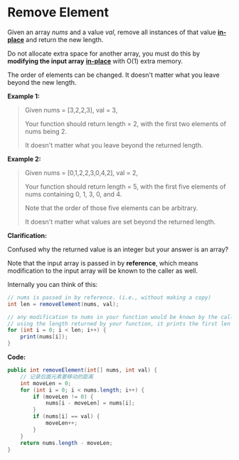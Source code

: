 # Remove Element

Given an array _nums_ and a value _val_, remove all instances of that value [**in-place**](https://en.wikipedia.org/wiki/In-place_algorithm) and return the new length.

Do not allocate extra space for another array, you must do this by **modifying the input array** [**in-place**](https://en.wikipedia.org/wiki/In-place_algorithm) with O\(1\) extra memory.

The order of elements can be changed. It doesn't matter what you leave beyond the new length.

**Example 1:**

> Given nums = \[3,2,2,3\], val = 3,
>
> Your function should return length = 2, with the first two elements of nums being 2.
>
> It doesn't matter what you leave beyond the returned length.

**Example 2:**

> Given nums = \[0,1,2,2,3,0,4,2\], val = 2,
>
> Your function should return length = 5, with the first five elements of nums containing 0, 1, 3, 0, and 4.
>
> Note that the order of those five elements can be arbitrary.
>
> It doesn't matter what values are set beyond the returned length.

**Clarification:**

Confused why the returned value is an integer but your answer is an array?

Note that the input array is passed in by **reference**, which means modification to the input array will be known to the caller as well.

Internally you can think of this:

```java
// nums is passed in by reference. (i.e., without making a copy)
int len = removeElement(nums, val);

// any modification to nums in your function would be known by the caller.
// using the length returned by your function, it prints the first len elements.
for (int i = 0; i < len; i++) {
    print(nums[i]);
}
```

**Code:**

```java
public int removeElement(int[] nums, int val) {
    // 记录后面元素要移动的距离
    int moveLen = 0;
    for (int i = 0; i < nums.length; i++) {
        if (moveLen != 0) {
            nums[i - moveLen] = nums[i];
        }
        if (nums[i] == val) {
            moveLen++;
        }
    }
    return nums.length - moveLen;
}
```

